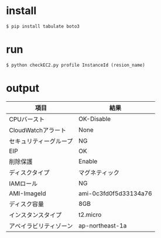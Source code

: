 # install

```
$ pip install tabulate boto3
```

# run

```
$ python checkEC2.py profile InstanceId (resion_name)
```

# output

| 項目                   | 結果                  |
|------------------------|-----------------------|
| CPUバースト            | OK-Disable            |
| CloudWatchアラート     |  None                 |
| セキュリティーグループ |  NG                   |
| EIP                    | OK                    |
| 削除保護               | Enable                |
| ディスクタイプ         | マグネティック        |
| IAMロール              |  NG                   |
| AMI-ImageId            | ami-0c3fd0f5d33134a76 |
| ディスク容量           | 8GB                   |
| インスタンスタイプ     | t2.micro              |
| アベイラビリティゾーン | ap-northeast-1a       |
